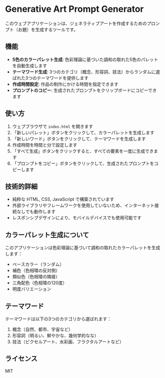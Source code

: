 # Generative Art Prompt Generator

このウェブアプリケーションは、ジェネラティブアートを作成するためのプロンプト（お題）を生成するツールです。

## 機能

- **5色のカラーパレット生成**: 色彩理論に基づいた調和の取れた5色のパレットを自動生成します
- **テーマワード生成**: 3つのカテゴリ（概念、形容詞、技法）からランダムに選ばれた3つのテーマワードを提供します
- **作成時間設定**: 作品の制作にかける時間を指定できます
- **プロンプトのコピー**: 生成されたプロンプトをクリップボードにコピーできます

## 使い方

1. ウェブブラウザで `index.html` を開きます
2. 「新しいパレット」ボタンをクリックして、カラーパレットを生成します
3. 「新しいワード」ボタンをクリックして、テーマワードを生成します
4. 作成時間を時間と分で設定します
5. 「すべて生成」ボタンをクリックすると、すべての要素を一度に生成できます
6. 「プロンプトをコピー」ボタンをクリックして、生成されたプロンプトをコピーします

## 技術的詳細

- 純粋な HTML, CSS, JavaScript で構築されています
- 外部ライブラリやフレームワークを使用していないため、インターネット接続なしでも動作します
- レスポンシブデザインにより、モバイルデバイスでも使用可能です

## カラーパレット生成について

このアプリケーションは色彩理論に基づいて調和の取れたカラーパレットを生成します：

- ベースカラー（ランダム）
- 補色（色相環の反対側）
- 類似色（色相環の隣接）
- 三角配色（色相環の120度）
- 明度バリエーション

## テーマワード

テーマワードは以下の3つのカテゴリから選ばれます：

1. 概念（自然、都市、宇宙など）
2. 形容詞（明るい、鮮やかな、幾何学的なな）
3. 技法（ピクセルアート、水彩画、フラクタルアートなど）

## ライセンス

MIT